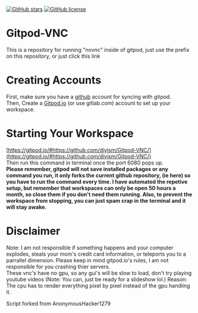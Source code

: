 [![GitHub stars](https://img.shields.io/github/stars/Th3SnowyOwl/Gitpod-VNC?label=Stars&style=plastic)](https://github.com/Th3SnowyOwl/Gitpod-VNC/stargazers)
[![GitHub license](https://img.shields.io/github/license/Th3SnowyOwl/Gitpod-VNC)](https://github.com/Th3SnowyOwl/Gitpod-VNC)  
# Gitpod-VNC  
This is a repository for running "novnc" inside of gitpod, just use the prefix on this repository, or just click this link   
# Creating Accounts  
First, make sure you have a [github](https://github.com/join?ref_cta=Sign+up&ref_loc=header+logged+out&ref_page=%2F&source=header-home) account for syncing with gitpod.  
Then, Create a [Gitpod.io](https://gitpod.io/login/) (or use gitlab.com) account to set up your workspace.  
# Starting Your Workspace
[https://gitpod.io/#https://github.com/diyism/Gitpod-VNC/](https://gitpod.io/#https://github.com/diyism/Gitpod-VNC/)  
Then run this command in terminal once the port 6080 pops up.  
**Please remember, gitpod will not save installed packages or any command you run, it only forks the current github repository, (ie here) so you have to run the command every time. I have automated the repetive setup, but remember that workspaces can only be open 50 hours a month, so close them if you don't need them running.
Also, to prevent the workspace from stopping, you can just spam crap in the terminal and it will stay awake.**  
# Disclaimer
Note: I am not responsible if something happens and your computer explodes, steals your mom's credit card information, or teleports you to a parrallel dimension.
Please keep in mind gitpod.io's rules, I am not responsible for you crashing thier servers.  
These vnc's have no gpu, so any gui's will be slow to load, don't try playing youtube videos (Note: You can, just be ready for a slideshow lol.)
Reason: The cpu has to render everything pixel by pixel instead of the gpu handling it. 

Script forked from AnonymousHacker1279
